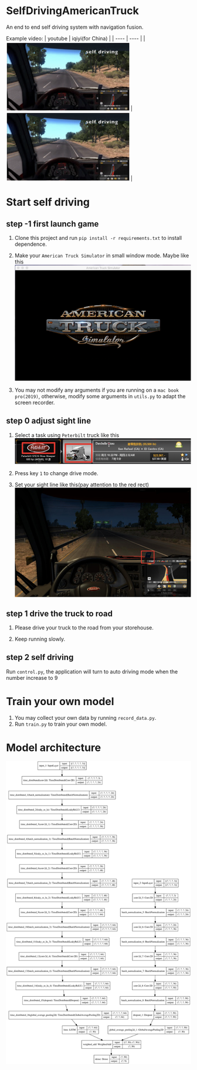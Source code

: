 # SelfDrivingAmericanTruck
An end to end self driving system with navigation fusion.

Example video:
|  youtube   | iqiyi(for China)  |
|  ----  | ----  |
| [![Youtube video](art/video.jpg)](https://youtu.be/Rr-dmr2YJPM)  | [![Iiyi video](art/video.jpg)](https://www.iqiyi.com/v_25x9izh8zko.html) |


# Start self driving


## step -1 first launch game

1. Clone this project and run `pip install -r requirements.txt` to install dependence.

2. Make your `American Truck Simulator` in small window mode. Maybe like this
![](art/start.jpg)

3. You may not modify any arguments if you are running on a `mac book pro(2019)`, otherwise, modify some arguments in `utils.py` to adapt the screen recorder.


## step 0 adjust sight line

1. Select a task using `Peterbilt` truck like this
![](art/selecttruck.jpg)

2. Press key `1` to change drive mode.

3. Set your sight line like this(pay attention to the red rect)
![](art/truck_view_preview.jpg)

## step 1 drive the truck to road

1. Please drive your truck to the road from your storehouse.

2. Keep running slowly.

## step 2 self driving

Run `control.py`, the application will turn to auto driving mode when the number increase to 9


# Train your own model

1. You may collect your own data by running `record_data.py`.
2. Run `train.py` to train your own model.

# Model architecture
![](model.png)
